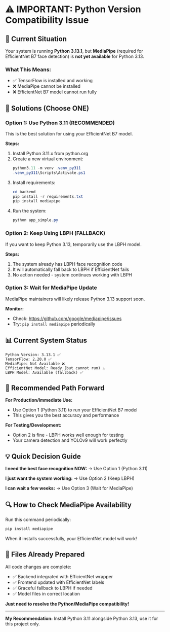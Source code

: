 # ⚠️ IMPORTANT: Python Version Compatibility Issue

## 🚨 Current Situation

Your system is running **Python 3.13.1**, but **MediaPipe** (required for EfficientNet B7 face detection) is **not yet available** for Python 3.13.

### What This Means:
- ✅ TensorFlow is installed and working
- ❌ MediaPipe cannot be installed  
- ❌ EfficientNet B7 model cannot run fully

## 🔧 Solutions (Choose ONE)

### Option 1: Use Python 3.11 (RECOMMENDED)
This is the best solution for using your EfficientNet B7 model.

**Steps:**
1. Install Python 3.11.x from python.org
2. Create a new virtual environment:
   ```powershell
   python3.11 -m venv .venv_py311
   .venv_py311\Scripts\Activate.ps1
   ```
3. Install requirements:
   ```powershell
   cd backend
   pip install -r requirements.txt
   pip install mediapipe
   ```
4. Run the system:
   ```powershell
   python app_simple.py
   ```

### Option 2: Keep Using LBPH (FALLBACK)
If you want to keep Python 3.13, temporarily use the LBPH model.

**Steps:**
1. The system already has LBPH face recognition code
2. It will automatically fall back to LBPH if EfficientNet fails
3. No action needed - system continues working with LBPH

### Option 3: Wait for MediaPipe Update
MediaPipe maintainers will likely release Python 3.13 support soon.

**Monitor:**
- Check: https://github.com/google/mediapipe/issues
- Try: `pip install mediapipe` periodically

## 📊 Current System Status

```
Python Version: 3.13.1 ✅
TensorFlow: 2.20.0 ✅  
MediaPipe: Not Available ❌
EfficientNet Model: Ready (but cannot run) ⚠️
LBPH Model: Available (fallback) ✅
```

## 🎯 Recommended Path Forward

**For Production/Immediate Use:**
- Use Option 1 (Python 3.11) to run your EfficientNet B7 model
- This gives you the best accuracy and performance

**For Testing/Development:**
- Option 2 is fine - LBPH works well enough for testing
- Your camera detection and YOLOv9 will work perfectly

## 💡 Quick Decision Guide

**I need the best face recognition NOW:**
→ Use Option 1 (Python 3.11)

**I just want the system working:**
→ Use Option 2 (Keep LBPH)

**I can wait a few weeks:**
→ Use Option 3 (Wait for MediaPipe)

## 🔍 How to Check MediaPipe Availability

Run this command periodically:
```powershell
pip install mediapipe
```

When it installs successfully, your EfficientNet model will work!

## 📝 Files Already Prepared

All code changes are complete:
- ✅ Backend integrated with EfficientNet wrapper
- ✅ Frontend updated with EfficientNet labels
- ✅ Graceful fallback to LBPH if needed
- ✅ Model files in correct location

**Just need to resolve the Python/MediaPipe compatibility!**

---

**My Recommendation:** Install Python 3.11 alongside Python 3.13, use it for this project only.
